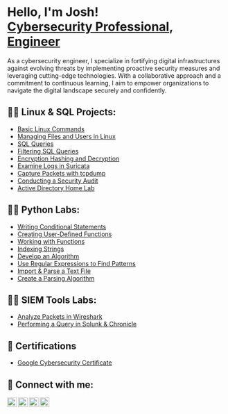 <h1>Hello, I'm Josh! <br/><a href="https://github.com/jmspann">Cybersecurity Professional</a>, <a href="https://www.linkedin.com/in/joshua-spann/">Engineer</a></h1>
  
<p>As a cybersecurity engineer, I specialize in fortifying digital infrastructures against evolving threats by implementing proactive security measures and leveraging cutting-edge technologies. With a collaborative approach and a commitment to continuous learning, I aim to empower organizations to navigate the digital landscape securely and confidently.</p>



<h2>👨‍💻 Linux & SQL Projects:</h2>

- [Basic Linux Commands](https://github.com/jmspann/Linux_Commands/)
- [Managing Files and Users in Linux](https://github.com/jmspann/Linux_File_Management)
- [SQL Queries](https://github.com/jmspann/SQL_Queries)
- [Filtering SQL Queries](https://github.com/jmspann/Filtering_SQL_Queries)
- [Encryption Hashing and Decryption](https://github.com/jmspann/Encryption)
- [Examine Logs in Suricata](https://github.com/jmspann/Suricata_Logs)
- [Capture Packets with tcpdump](https://github.com/jmspann/tcpdump_Packet_Capture)
- [Conducting a Security Audit](https://github.com/jmspann/SecurityAuditLab/tree/main)
- [Active Directory Home Lab](https://github.com/jmspann/LABURL2)

<h2>👨‍💻 Python Labs:</h2>

- [Writing Conditional Statements](https://github.com/jmspann/Python_Conditional_Statements)
- [Creating User-Defined Functions](https://github.com/jmspann/Python_User-Defined_Functions_)
- [Working with  Functions](https://github.com/jmspann/Python_Functions)
- [Indexing Strings](https://github.com/jmspann/Python_Strings_Indexing)
- [Develop an Algorithm](https://github.com/jmspann/Python_Algorithm)
- [Use Regular Expressions to Find Patterns](https://github.com/jmspann/Python_Regular_Expressions)
- [Import & Parse a Text File](https://github.com/jmspann/Python_Parse_Text_File)
- [Create a Parsing Algorithm](https://github.com/jmspann/Python_Parsing_Algorithm)

<h2>👨‍💻 SIEM Tools Labs:</h2>

- [Analyze Packets in Wireshark](https://github.com/jmspann/Wireshark_Packet_Analysis)
- [Performing a Query in Splunk & Chronicle](https://github.com/jmspann/Query_Splunk_Chronicle)

<h2>📄 Certifications</h2>

- [Google Cybersecurity Certificate](https://coursera.org/share/21ea2f8cd5142d93884a32e4d15386dd)


<h2> 🤳 Connect with me:</h2>

[<img align="left" alt="JoshMadakor | YouTube" width="22px" src="https://cdn.jsdelivr.net/npm/simple-icons@v3/icons/youtube.svg" />][youtube]
[<img align="left" alt="JoshMadakor | Twitter" width="22px" src="https://cdn.jsdelivr.net/npm/simple-icons@v3/icons/twitter.svg" />][twitter]
[<img align="left" alt="JoshSpann | LinkedIn" width="22px" src="https://cdn.jsdelivr.net/npm/simple-icons@v3/icons/linkedin.svg" />][linkedin]
[<img align="left" alt="JoshMadakor | Instagram" width="22px" src="https://cdn.jsdelivr.net/npm/simple-icons@v3/icons/instagram.svg" />][instagram]

[twitter]: https://twitter.com/joshmadakor
[youtube]: https://www.youtube.com/c/joshmadakor
[instagram]: https://www.instagram.com/joshmadakor/
[linkedin]: https://www.linkedin.com/in/joshua-spann/

<!--
**joshmadakor1/joshmadakor1** is a ✨ _special_ ✨ repository because its `README.md` (this file) appears on your GitHub profile.

Here are some ideas to get you started:

- 🔭 I’m currently working on ...
- 🌱 I’m currently learning ...
- 👯 I’m looking to collaborate on ...
- 🤔 I’m looking for help with ...
- 💬 Ask me about ...
- 📫 How to reach me: ...
- 😄 Pronouns: ...
- ⚡ Fun fact: ...
-->
